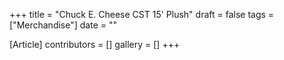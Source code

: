 +++
title = "Chuck E. Cheese CST 15' Plush"
draft = false
tags = ["Merchandise"]
date = ""

[Article]
contributors = []
gallery = []
+++